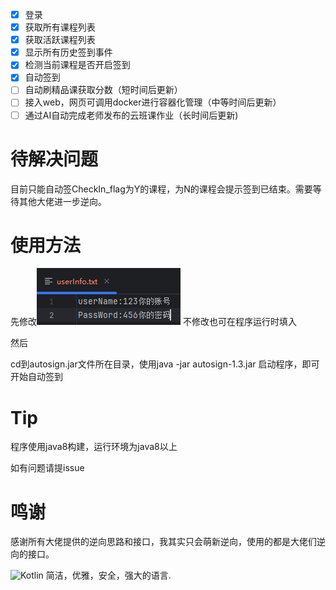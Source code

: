 - [x] 登录
- [x] 获取所有课程列表
- [x] 获取活跃课程列表
- [x] 显示所有历史签到事件
- [x] 检测当前课程是否开启签到
- [x] 自动签到
- [ ] 自动刷精品课获取分数（短时间后更新）
- [ ] 接入web，网页可调用docker进行容器化管理（中等时间后更新）
- [ ] 通过AI自动完成老师发布的云班课作业（长时间后更新)

# 待解决问题
目前只能自动签CheckIn_flag为Y的课程，为N的课程会提示签到已结束。需要等待其他大佬进一步逆向。
# 使用方法
先修改![img_1.png](img_1.png)
不修改也可在程序运行时填入

然后

cd到autosign.jar文件所在目录，使用java -jar autosign-1.3.jar  启动程序，即可开始自动签到

# Tip
程序使用java8构建，运行环境为java8以上

如有问题请提issue

# 鸣谢
感谢所有大佬提供的逆向思路和接口，我其实只会萌新逆向，使用的都是大佬们逆向的接口。

![Kotlin](https://img.shields.io/badge/Kotlin-00599C?logo=kotlin&logoColor=white)
简洁，优雅，安全，强大的语言.
